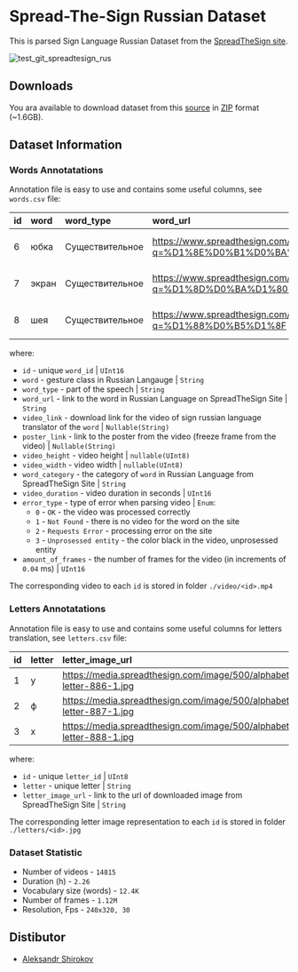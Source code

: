 # Spread-The-Sign Russian Dataset

This is parsed Sign Language Russian Dataset from the [SpreadTheSign site](https://spreadthesign.com/ru.ru/search/by-category/).

![test_git_spreadtesign_rus](https://github.com/aptmess/spread-the-sign-rus-dataset/assets/43338025/9fdb673c-96a6-4f8e-a538-5c572ba5bf65)

## Downloads

You ara available to download dataset from this [source](https://drive.google.com/file/d/1wKGRxEmTZeM5omDsIyn64UonbXBDNIR5/view?usp=sharing) in [ZIP](https://en.wikipedia.org/wiki/ZIP_(file_format)) format (~1.6GB).

## Dataset Information

### Words Annotatations

Annotation file is easy to use and contains some useful columns, see `words.csv` file:

| id   | word        | word\_type        | word\_url                                                                                                                        | video\_link                                             | poster\_link                                            | video\_width | video\_height | word\_category                 | video\_duration    | error\_type | amount\_of\_frames |
|:-----|:------------|:------------------|:---------------------------------------------------------------------------------------------------------------------------------|:--------------------------------------------------------|:--------------------------------------------------------|:-------------|:--------------|:-------------------------------|:-------------------|:------------|:-------------------|
| 6    | юбка        | Существительное   | https://www.spreadthesign.com/ru.ru/word/1493/iubka/0/?q=%D1%8E%D0%B1%D0%BA%D0%B0                                                | https://media.spreadthesign.com/video/mp4/12/14812.mp4  | https://media.spreadthesign.com/video/jpg/12/14812.jpg  | 320.0        | 240.0         | Жестовый язык для начинающих   | 3.48               | 0           | 87.0               |
| 7    | экран       | Существительное   | https://www.spreadthesign.com/ru.ru/word/4502/ekran/0/?q=%D1%8D%D0%BA%D1%80%D0%B0%D0%BD                                          | https://media.spreadthesign.com/video/mp4/12/44584.mp4  | https://media.spreadthesign.com/video/jpg/12/44584.jpg  | 320.0        | 240.0         | Жестовый язык для начинающих   | 3.24               | 0           | 81.0               |
| 8    | шея         | Существительное   | https://www.spreadthesign.com/ru.ru/word/8229/sheia/0/?q=%D1%88%D0%B5%D1%8F                                                      | https://media.spreadthesign.com/video/mp4/12/349187.mp4 | https://media.spreadthesign.com/video/jpg/12/349187.jpg | 320.0        | 240.0         | Жестовый язык для начинающих   | 1.72               | 0           | 43.0               |

where:

- `id` - unique `word_id` | `UInt16`
- `word` - gesture class in Russian Langauge | `String`
- `word_type` - part of the speech | `String`
- `word_url` - link to the word in Russian Language on SpreadTheSign Site | `String`
- `video_link` - download link for the video of sign russian language translator of the `word` | `Nullable(String)`
- `poster_link` - link to the poster from the video (freeze frame from the video) | `Nullable(String)`
- `video_height` - video height | `nullable(UInt8)`
- `video_width` - video width | `nullable(UInt8)`
- `word_category` - the category of `word` in Russian Language from SpreadTheSign Site | `String`
- `video_duration` - video duration in seconds | `UInt16`
- `error_type` - type of error when parsing video | `Enum`:
  - `0` - `OK` - the video was processed correctly
  - `1` - `Not Found` - there is no video for the word on the site
  - `2` - `Requests Error` - processing error on the site
  - `3` - `Unprosessed entity` - the color black in the video, unprosessed entity
- `amount_of_frames` - the number of frames for the video (in increments of `0.04` ms) | `UInt16`

The corresponding video to each `id` is stored in folder `./video/<id>.mp4`

### Letters Annotatations

Annotation file is easy to use and contains some useful columns for letters translation, see `letters.csv` file:

| id   | letter        | letter\_image\_url |  
|:-----|:------------|:------------------|
|1|у|https://media.spreadthesign.com/image/500/alphabet-letter-886-1.jpg|
|2|ф|https://media.spreadthesign.com/image/500/alphabet-letter-887-1.jpg|
|3|х|https://media.spreadthesign.com/image/500/alphabet-letter-888-1.jpg|               

where:

- `id` - unique `letter_id` | `UInt8`
- `letter` - unique letter | `String`
- `letter_image_url` - link to the url of downloaded image from SpreadTheSign Site | `String`

The corresponding letter image representation to each `id` is stored in folder `./letters/<id>.jpg`

### Dataset Statistic

- Number of videos - `14815`
- Duration (h) - `2.26`
- Vocabulary size (words) - `12.4K`
- Number of frames - `1.12M`
- Resolution, Fps - `240x320, 30`

## Distibutor

- [Aleksandr Shirokov](https://github.com/)

